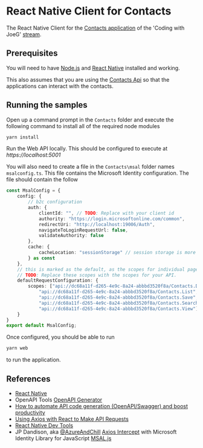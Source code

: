 # React Native Client for Contacts

The React Native Client for the [Contacts application](https://www.github.com/jguadagno/contacts) of the 'Coding with JoeG' [stream](https://jjg.me/stream).

## Prerequisites

You will need to have [Node.js](https://nodejs.org) and [React Native](https://www.reactnative.dev) installed and working.

This also assumes that you are using the [Contacts Api](https://www.github.com/jguadagno/contacts) so that the applications can interact with the contacts.

## Running the samples

Open up a command prompt in the `Contacts` folder and execute the following command to install all of the required node modules

```bash
yarn install
```

Run the Web API locally. This should be configured to execute at *https://localhost:5001*

You will also need to create a file in the `Contacts\msal` folder names `msalconfig.ts`.  This file contains the Microsoft Identity configuration.  The file should contain the follow

```typescript
const MsalConfig = {
    config: {
        // b2c configuration
        auth: {
            clientId: "", // TODO: Replace with your client id
            authority: "https://login.microsoftonline.com/common",
            redirectUri: "http://localhost:19006/Auth",
            navigateToLoginRequestUrl: false,
            validateAuthority: false
        },
        cache: {
            cacheLocation: "sessionStorage" // session storage is more secure, but prevents single-sign-on from working. other option is 'localStorage'
        } as const
    },
    // this is marked as the default, as the scopes for individual pages may be different
    // TODO: Replace these scopes with the scopes for your API.
    defaultRequestConfiguration: {
        scopes: ["api://dc68a11f-d265-4e9c-8a24-abbbd3520f8a/Contacts.Delete",
            "api://dc68a11f-d265-4e9c-8a24-abbbd3520f8a/Contacts.List",
            "api://dc68a11f-d265-4e9c-8a24-abbbd3520f8a/Contacts.Save",
            "api://dc68a11f-d265-4e9c-8a24-abbbd3520f8a/Contacts.Search",
            "api://dc68a11f-d265-4e9c-8a24-abbbd3520f8a/Contacts.View"]
    }
}
export default MsalConfig;
```

Once configured, you should be able to run

```bash
yarn web
```

to run the application.

## References

* [React Native](https://reactnative.dev)
* OpenAPI Tools [OpenAPI Generator](https://github.com/OpenAPITools/openapi-generator)
* [How to automate API code generation (OpenAPI/Swagger) and boost productivity](https://medium.com/tribalscale/how-to-automate-api-code-generation-openapi-swagger-and-boost-productivity-1176a0056d8a)
* [Using Axios with React to Make API Requests](https://upmostly.com/tutorials/using-axios-with-react-api-requests)
* [React Native Dev Tools](https://microsoftedge.microsoft.com/addons/detail/react-developer-tools/gpphkfbcpidddadnkolkpfckpihlkkil)
* JP Dandison, aka [@AzureAndChill](https://www.twitter.com/AzureAndChill) [Axios Intercept](https://github.com/jpda/msaljs-axios-intercept) with Microsoft Identity Library for JavaScript [MSAL.js](https://github.com/AzureAD/microsoft-authentication-library-for-js)